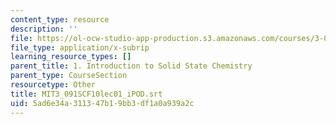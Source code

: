 ```yaml
---
content_type: resource
description: ''
file: https://ol-ocw-studio-app-production.s3.amazonaws.com/courses/3-091sc-introduction-to-solid-state-chemistry-fall-2010/5ad6e34a311347b19bb3df1a0a939a2c_MIT3_091SCF10lec01_iPOD.srt
file_type: application/x-subrip
learning_resource_types: []
parent_title: 1. Introduction to Solid State Chemistry
parent_type: CourseSection
resourcetype: Other
title: MIT3_091SCF10lec01_iPOD.srt
uid: 5ad6e34a-3113-47b1-9bb3-df1a0a939a2c
---
```

